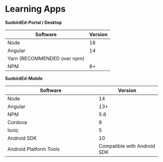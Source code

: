 # Learning Apps

**SunbirdEd-Portal / Desktop**

| Software                    | Version |
| --------------------------- | ------- |
| Node                        | 16      |
| Angular                     | 14      |
| Yarn (RECOMMENDED over npm) |         |
| NPM                         | 8+      |

**SunbirdEd-Mobile**

<table><thead><tr><th width="284.7636224792876">Software</th><th>Version</th></tr></thead><tbody><tr><td>Node</td><td>14</td></tr><tr><td>Angular</td><td>13+</td></tr><tr><td>NPM</td><td>5.6</td></tr><tr><td>Cordova</td><td>9</td></tr><tr><td>Ionic</td><td>5</td></tr><tr><td>Android SDK</td><td>10</td></tr><tr><td>Android Platform Tools</td><td>Compatible with Android SDK</td></tr></tbody></table>
